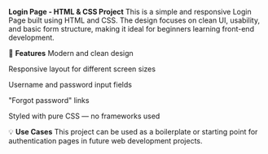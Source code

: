 **Login Page - HTML & CSS Project**
This is a simple and responsive Login Page built using HTML and CSS. The design focuses on clean UI, usability, and basic form structure, making it ideal for beginners learning front-end development.

🚀 **Features**
Modern and clean design

Responsive layout for different screen sizes

Username and password input fields

"Forgot password" links

Styled with pure CSS — no frameworks used

💡 **Use Cases**
This project can be used as a boilerplate or starting point for authentication pages in future web development projects.
